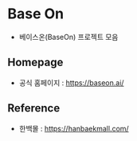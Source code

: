 # Base On
- 베이스온(BaseOn) 프로젝트 모음

## Homepage
- 공식 홈페이지 : https://baseon.ai/

## Reference
- 한백몰 : https://hanbaekmall.com/


